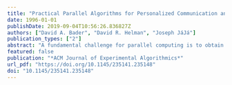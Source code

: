```yaml
---
title: "Practical Parallel Algorithms for Personalized Communication and Integer Sorting"
date: 1996-01-01
publishDate: 2019-09-04T10:56:26.836827Z
authors: ["David A. Bader", "David R. Helman", "Joseph JáJá"]
publication_types: ["2"]
abstract: "A fundamental challenge for parallel computing is to obtain high-level, architecture independent, algorithms which efficiently execute on general-purpose parallel machines. With the emergence of message passing standards such as MPI, it has become easier to design efficient and portable parallel algorithms by making use of these communication primitives. While existing primitives allow an assortment of collective communication routines, they do not handle an important communication event when most or all processors have non-uniformly sized personalized messages to exchange with each other. We focus in this paper on the h-relation personalized communication whose efficient implementation will allow high performance implementations of a large class of algorithms. While most previous h-relation algorithms use randomization, this paper presents a new deterministic approach for h-relation personalized communication with asymptotically optimal complexity for h>p2. As an application, we present an efficient algorithm for stable integer sorting. The algorithms presented in this paper have been coded in Split-C and run on a variety of platforms, including the Thinking Machines CM-5, IBM SP-1 and SP-2, Cray Research T3D, Meiko Scientific CS-2, and the Intel Paragon. Our experimental results are consistent with the theoretical analysis and illustrate the scalability and efficiency of our algorithms across different platforms. In fact, they seem to outperform all similar algorithms known to the authors on these platforms."
featured: false
publication: "*ACM Journal of Experimental Algorithmics*"
url_pdf: "https://doi.org/10.1145/235141.235148"
doi: "10.1145/235141.235148"
---
```


